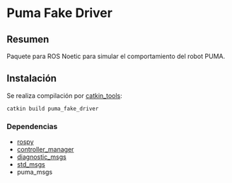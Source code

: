 # Puma Fake Driver

## Resumen

Paquete para ROS Noetic para simular el comportamiento del robot PUMA.

## Instalación

Se realiza compilación por [catkin_tools](https://catkin-tools.readthedocs.io/en/latest/):

    catkin build puma_fake_driver

### Dependencias

- [rospy](http://wiki.ros.org/rospy)
- [controller_manager](http://wiki.ros.org/controller_manager)
- [diagnostic_msgs](http://wiki.ros.org/move_base_msgs)
- [std_msgs](http://wiki.ros.org/std_msgs)
- puma_msgs

##
